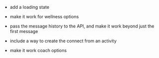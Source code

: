 * add a loading state



* make it work for wellness options
* pass the message history to the API, and make it work beyond just the first message
* include a way to create the connect from an activity

* make it work coach options
